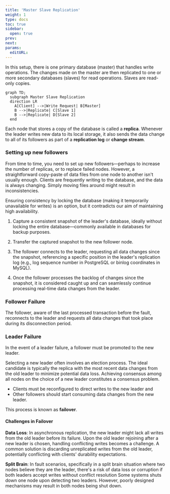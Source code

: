 ```yaml
---
title: 'Master Slave Replication'
weight: 1
type: docs
toc: true
sidebar:
  open: true
prev: 
next:
params:
  editURL:
---
```


In this setup, there is one primary database (master) that handles write operations. The changes made on the master are then replicated to one or more secondary databases (slaves) for read operations. Slaves are read-only copies.

```mermaid
graph TD;
  subgraph Master Slave Replication
  direction LR
    A[Client] -->|Write Request| B[Master]
    B -->|Replicate| C[Slave 1]
    B -->|Replicate| D[Slave 2]
  end
```

Each node that stores a copy of the database is called a **replica**. Whenever the leader writes new data to its local storage, it also sends the data change to all of its followers as part of a **replication log** or **change stream**.

### Setting up new followers

From time to time, you need to set up new followers—perhaps to increase the number of replicas, or to replace failed nodes. However, a straightforward copy-paste of data files from one node to another isn't usually enough. Clients are frequently writing to the database, and the data is always changing. Simply moving files around might result in inconsistencies.

Ensuring consistency by locking the database (making it temporarily unavailable for writes) is an option, but it contradicts our aim of maintaining high availability.


1. Capture a consistent snapshot of the leader's database, ideally without locking the entire database—commonly available in databases for backup purposes.

2. Transfer the captured snapshot to the new follower node.

3. The follower connects to the leader, requesting all data changes since the snapshot, referencing a specific position in the leader's replication log (e.g., log sequence number in PostgreSQL or binlog coordinates in MySQL).

4. Once the follower processes the backlog of changes since the snapshot, it is considered caught up and can seamlessly continue processing real-time data changes from the leader.

### Follower Failure

The follower, aware of the last processed transaction before the fault, reconnects to the leader and requests all data changes that took place during its disconnection period.

### Leader Failure

In the event of a leader failure, a follower must be promoted to the new leader. 

Selecting a new leader often involves an election process. The ideal candidate is typically the replica with the most recent data changes from the old leader to minimize potential data loss. Achieving consensus among all nodes on the choice of a new leader constitutes a consensus problem.

- Clients must be reconfigured to direct writes to the new leader and 
- Other followers should start consuming data changes from the new leader.

This process is known as **failover**.

#### Challenges in Failover

**Data Loss**: In asynchronous replication, the new leader might lack all writes from the old leader before its failure. Upon the old leader rejoining after a new leader is chosen, handling conflicting writes becomes a challenge. A common solution is discarding unreplicated writes from the old leader, potentially conflicting with clients' durability expectations.

**Split Brain**: In fault scenarios, specifically in a split brain situation where two nodes believe they are the leader, there's a risk of data loss or corruption if both leaders accept writes without conflict resolution Some systems shuts down one node upon detecting two leaders. However, poorly designed mechanisms may result in both nodes being shut down.